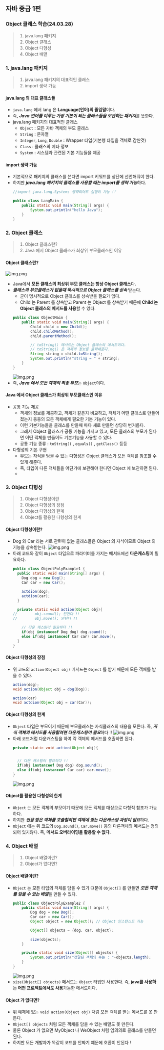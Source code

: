 ## 자바 중급 1편

### Object 클래스 학습(24.03.28)
> 1. java.lang 패키지
> 2. Object 클래스
> 3. Object 다형성
> 4. Object 배열

### 1. java.lang 패키지
> 1. java.lang 패키지의 대표적인 클래스
> 2. import 생략 가능

#### java.lang 의 대표 클래스들
- `java.lang` 에서 lang 은 **Language(언어)의 줄임말**이다.
- 즉, ***Java 언어를 이루는 가장 기본이 되는 클래스들을 보관하는 패키지***를 뜻한다.
- java.lang 패키지의 대표적인 클래스
    - `Object` : 모든 자바 객체의 부모 클래스
    - `String` : 문자열
    - `Integer`, `Long`, `Double` : Wrapper 타입(기본형 타입을 객체로 감싼것)
    - `Class` : 클래스의 메타 정보
    - `System` : 시스템과 관련된 기본 기능들을 제공

#### import 생략 가능
- 기본적으로 패키지의 클래스를 쓴다면 import 키워드를 상단에 선언해줘야 한다.
- 하지만 ***java.lang 패키지의 클래스를 사용할 때는 import를 생략 가능***하다.
  ```java
  //import java.lang.System; 생략되어도 실행이 가능 !!
  
  public class LangMain {
      public static void main(String[] args) {
          System.out.println("hello Java");
      }
  }
  ```

### 2. Object 클래스
> 1. Object 클래스란?
> 2. Java 에서 Object 클래스가 최상위 부모클래스인 이유

#### Object 클래스란?
![img.png](images/img01.png)
- Java에서 **모든 클래스의 최상위 부모 클래스는 항상 Object 클래스**다.
- _**클래스의 부모클래스가 없을때 묵시적으로 Object 클래스를 상속**_ 받는다.
    - 굳이 명시적으로 Object 클래스를 상속받을 필요가 없다.
    - Child 는 Parent 를 상속받고 Parent 는 Object 를 상속받기 때문에 **Child 는 Object 클래스의 메서드를 사용**할 수 있다.
  ```java
  public class ObjectMain {
      public static void main(String[] args) {
          Child child = new Child();
          child.childMethod();
          child.parentMethod();
  
          // toString() 메서드는 Object 클래스의 메서드이다.
          // toString() 은 객체의 정보를 출력해준다.
          String string = child.toString();
          System.out.println("string = " + string);
      }
  }
  ```
  ![img.png](images/img02.png)
- 즉, ***Java 에서 모든 객체의 최종 부모***는 `Object`이다.

#### Java 에서 Object 클래스가 최상위 부모클래스인 이유
- 공통 기능 제공
    - 객체의 정보를 제공하고, 객체가 같은지 비교하고, 객체가 어떤 클래스로 만들어졌는지 등등의 모든 객체에게 필요한 기본 기능이 있다.
    - 이런 기본기능들을 클래스를 만들때 마다 새로 만들면 상당히 번거롭다.
    - 그래서 Object 클래스가 공통 기능을 가지고 있고, 모든 클래스의 부모가 된다면 어떤 객체를 만들어도 기본기능을 사용할 수 있다.
    - 공통 기능 종류 : `toString()` , `equals()` , `getClass()` 등등
- 다형성의 기본 구현
    - 부모는 자식을 담을 수 있는 다형성은 Object 클래스가 모든 객체를 참조할 수 있게 해준다.
    - 즉, 타입이 다른 객체들을 어딘가에 보관해야 한다면 Object 에 보관하면 된다.
    - 
### 3. Object 다형성
> 1. Object 다형성이란
> 2. Object 다형성의 장점
> 3. Object 다형성의 한계
> 4. Object를 활용한 다형성의 한계

#### Object 다형성이란?
- Dog 와 Car 라는 서로 관련이 없는 클래스들은 Object 의 자식이므로 Object 의 기능을 상속받는다.
![img.png](images/img03.png)
- 아래 코드와 같이 `Object` 타입으로 파라미터를 가지는 메서드에선 **다운캐스팅**이 필요하다.
  ```java
  public class ObjectPolyExample1 {
    public static void main(String[] args) {
      Dog dog = new Dog();
      Car car = new Car();
  
      actdion(dog);
      actdion(car);
    }
  
    private static void action(Object obj){
  //        obj.sound(); 안된다 !!
  //        obj.move(); 안된다 !!
  
      // 다운 캐스팅이 필요하다 !!
      if(obj instanceof Dog dog) dog.sound();
      else if(obj instanceof Car car) car.move();
    }
  }
  ```
#### Object 다형성의 장점
- 위 코드의 `action(Object obj)` 메서드는 `Object` 를 받기 때문에 모든 객체를 받을 수 있다.
  ```java
  action(dog);
  void action(Object obj = dog(Dog));
  
  action(car)
  void actdion(Object obj = car(Car));
  ```
#### Object 다형성의 한계
- `Object` 타입은 부모이기 때문에 부모클래스는 자식클래스의 내용을 모른다. 즉, ***자식 객체의 메서드를 사용할려면 다운캐스팅이 필요***하다 !!
![img.png](images/img04.png)
- 아래 코드처럼 다운캐스팅을 하여 각 객체의 메서드를 호출하면 된다.
  ```java
  private static void action(Object obj){


    // 다운 캐스팅이 필요하다 !!
    if(obj instanceof Dog dog) dog.sound();
    else if(obj instanceof Car car) car.move();
  }
  ```
  ![img.png](images/img05.png)
#### Object를 활용한 다형성의 한계
- `Object` 는 모든 객체의 부모이기 때문에 모든 객체를 대상으로 다형적 참조가 가능하다.
- 하지만 ***전달 받은 객체를 호출할려면 객체에 맞는 다운캐스팅 과정이 필요***하다.
- `Object` 에는 위 코드의 `Dog.sound()`, `Car.move()` 등의 다른객체의 메서드는 정의되어 있지않다. 즉, **메서드 오버라이딩을 활용할 수 없다.**

### 4. Object 배열
> 1. Object 배열이란?
> 2. Object가 없다면?

#### Object 배열이란?
- `Object` 는 모든 타입의 객체를 담을 수 있기 떄문에 `Object[]` 를 만들면 ***모든 객체를 담을 수 있는 배열***을 만들 수 있다.
  ```java
  public class ObjectPolyExample2 {
      public static void main(String[] args) {
          Dog dog = new Dog();
          Car car = new Car();
          Object object = new Object(); // Object 인스턴스도 가능
  
          Object[] objects = {dog, car, object};
          
          size(objects);
      }
  
      private static void size(Object[] objects) {
          System.out.println("전달된 객체의 수는 : "+objects.length);
      }
  }
  ```
  ![img.png](images/img06.png)
- `size(Object[] objects)` 메서드는 `Object` 타입만 사용한다. 즉, **java를 사용하는 어떤 프로젝트에서도 사용**가능한 메서드이다.

#### Object 가 없다면?
- 위 예제에 있는 `void action(Object obj)` 처럼 모든 객체를 받는 메서드를 못 만든다.
- `Object[] objects` 처럼 모든 객체를 담을 수 있는 배열도 못 만든다.
- 물론 Object 가 없으면 MyObject 나 WeObject 처럼 임의의로 클래스를 만들면 된다.
- 하지만 모든 개발자가 똑같이 코드를 안짜기 떄문에 호환이 안된다 !